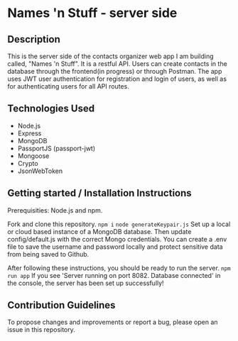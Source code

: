 # Names 'n Stuff - server side

## Description

This is the server side of the contacts organizer web app I am building called, "Names 'n Stuff". It is a restful API. Users can create contacts in the database through the frontend(in progress) or through Postman. The app uses JWT user authentication for registration and login of users, as well as for authenticating users for all API routes.

## Technologies Used

- Node.js
- Express
- MongoDB
- PassportJS (passport-jwt)
- Mongoose
- Crypto
- JsonWebToken

## Getting started / Installation Instructions
Prerequisities: Node.js and npm.

Fork and clone this repository.
`npm i`
`node generateKeypair.js`
Set up a local or cloud based instance of a MongoDB database. Then update config/default.js with the correct Mongo credentials. You can create a .env file to save the username and password locally and protect sensitive data from being saved to Github.

After following these instructions, you should be ready to run the server.
`npm run app`
If you see 'Server running on port 8082. Database connected' in the console, the server has been set up successfully!

## Contribution Guidelines

To propose changes and improvements or report a bug, please open an issue in this repository.
